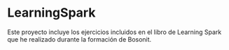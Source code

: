 # LearningSpark
Este proyecto incluye los ejercicios incluidos en el libro de Learning Spark que he realizado durante la formación de Bosonit.
